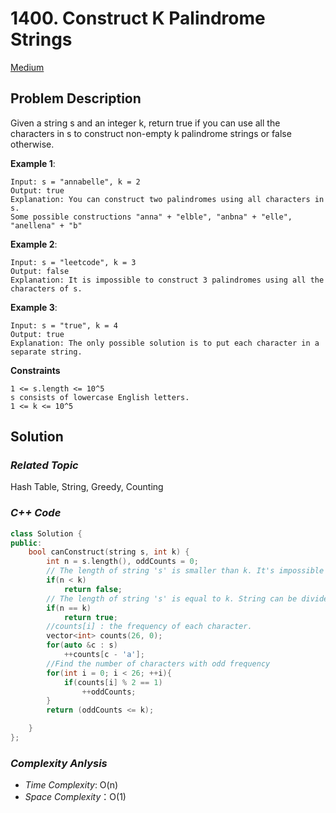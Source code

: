 # 1400. Construct K Palindrome Strings
[Medium](https://leetcode.com/problems/construct-k-palindrome-strings/description/)

## Problem Description

Given a string s and an integer k, return true if you can use all the characters in s to construct non-empty k palindrome strings or false otherwise.

**Example 1**:
```
Input: s = "annabelle", k = 2
Output: true
Explanation: You can construct two palindromes using all characters in s.
Some possible constructions "anna" + "elble", "anbna" + "elle", "anellena" + "b"
```
**Example 2**:
```
Input: s = "leetcode", k = 3
Output: false
Explanation: It is impossible to construct 3 palindromes using all the characters of s.
```
**Example 3**:
```
Input: s = "true", k = 4
Output: true
Explanation: The only possible solution is to put each character in a separate string.
```

**Constraints**
```
1 <= s.length <= 10^5
s consists of lowercase English letters.
1 <= k <= 10^5
```

## Solution

### _Related Topic_
   Hash Table, String, Greedy, Counting

### _C++ Code_
```cpp
class Solution {
public:
    bool canConstruct(string s, int k) {
        int n = s.length(), oddCounts = 0;
        // The length of string 's' is smaller than k. It's impossible to divide string into 'k' non-empty substring
        if(n < k) 
            return false;
        // The length of string 's' is equal to k. String can be divided into 'k' substring with single character
        if(n == k)
            return true;
        //counts[i] : the frequency of each character.
        vector<int> counts(26, 0);
        for(auto &c : s)
            ++counts[c - 'a'];
        //Find the number of characters with odd frequency
        for(int i = 0; i < 26; ++i){
            if(counts[i] % 2 == 1)
                ++oddCounts;
        }
        return (oddCounts <= k);

    }
};
```

### _Complexity Anlysis_
- _Time Complexity_: O(n)
- _Space Complexity_：O(1)
